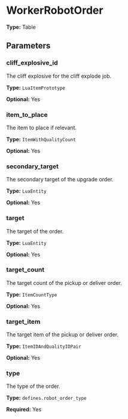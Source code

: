 # WorkerRobotOrder

**Type:** Table

## Parameters

### cliff_explosive_id

The cliff explosive for the cliff explode job.

**Type:** `LuaItemPrototype`

**Optional:** Yes

### item_to_place

The item to place if relevant.

**Type:** `ItemWithQualityCount`

**Optional:** Yes

### secondary_target

The secondary target of the upgrade order.

**Type:** `LuaEntity`

**Optional:** Yes

### target

The target of the order.

**Type:** `LuaEntity`

**Optional:** Yes

### target_count

The target count of the pickup or deliver order.

**Type:** `ItemCountType`

**Optional:** Yes

### target_item

The target item of the pickup or deliver order.

**Type:** `ItemIDAndQualityIDPair`

**Optional:** Yes

### type

The type of the order.

**Type:** `defines.robot_order_type`

**Required:** Yes

